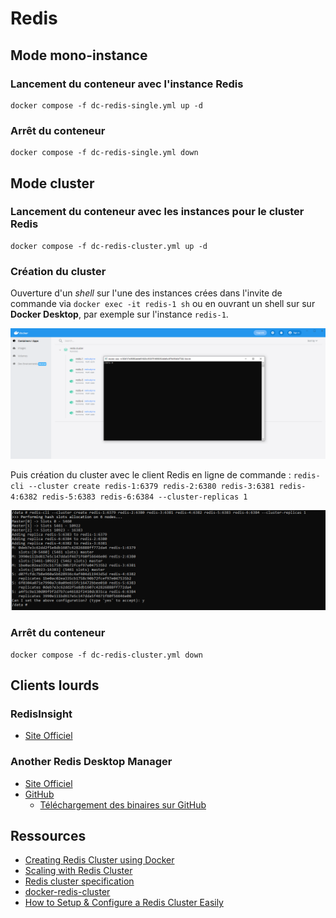 # Redis

## Mode mono-instance 

### Lancement du conteneur avec l'instance Redis

```
docker compose -f dc-redis-single.yml up -d
```

### Arrêt du conteneur

```
docker compose -f dc-redis-single.yml down
```

## Mode cluster

### Lancement du conteneur avec les instances pour le cluster Redis

```
docker compose -f dc-redis-cluster.yml up -d
```

### Création du cluster

Ouverture d'un _shell_ sur l'une des instances crées dans l'invite de commande via `docker exec -it redis-1 sh` ou en ouvrant un shell sur sur **Docker Desktop**, par exemple sur l'instance `redis-1`.

![Ouverture d'un shell sur une instance Redis depuis Docker Desktop](img/ouverture-shell-sur-instance-redis.png "Ouverture d'un shell sur une instance Redis depuis Docker Desktop")

Puis création du cluster avec le client Redis en ligne de commande : `redis-cli --cluster create redis-1:6379 redis-2:6380 redis-3:6381 redis-4:6382 redis-5:6383 redis-6:6384 --cluster-replicas 1`

![Création du cluster Redis depuis le conteneur d'une des instances](img/redis-cluster-creation.png "Création du cluster Redis depuis le conteneur d'une des instances")

### Arrêt du conteneur

```
docker compose -f dc-redis-cluster.yml down
```


## Clients lourds

### RedisInsight

* [Site Officiel](https://redis.com/fr/redis-enterprise/redisinsight)

### Another Redis Desktop Manager

* [Site Officiel](https://goanother.com/)
* [GitHub](https://github.com/qishibo/AnotherRedisDesktopManager)
  * [Téléchargement des binaires sur GitHub](https://github.com/qishibo/AnotherRedisDesktopManager/releases)

## Ressources

* [Creating Redis Cluster using Docker](https://medium.com/commencis/creating-redis-cluster-using-docker-67f65545796d)
* [Scaling with Redis Cluster](https://redis.io/docs/manual/scaling/)
* [Redis cluster specification](https://redis.io/docs/reference/cluster-spec/)
* [docker-redis-cluster](https://github.com/Grokzen/docker-redis-cluster)
* [How to Setup & Configure a Redis Cluster Easily](https://www.dltlabs.com/blog/how-to-setup-configure-a-redis-cluster-easily-573120)